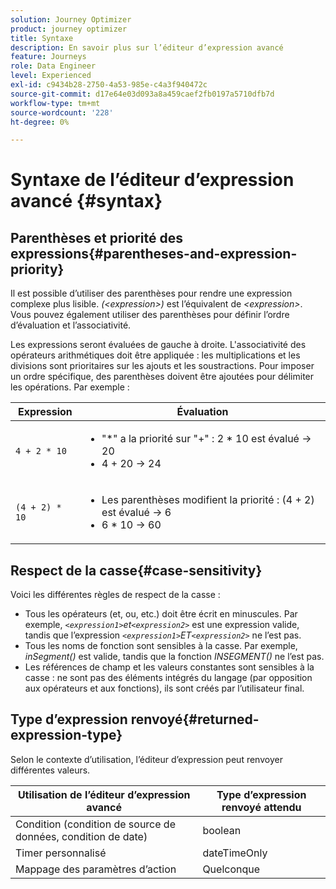 ```yaml
---
solution: Journey Optimizer
product: journey optimizer
title: Syntaxe
description: En savoir plus sur l’éditeur d’expression avancé
feature: Journeys
role: Data Engineer
level: Experienced
exl-id: c9434b28-2750-4a53-985e-c4a3f940472c
source-git-commit: d17e64e03d093a8a459caef2fb0197a5710dfb7d
workflow-type: tm+mt
source-wordcount: '228'
ht-degree: 0%

---
```


# Syntaxe de l’éditeur d’expression avancé {#syntax}

## Parenthèses et priorité des expressions{#parentheses-and-expression-priority}

Il est possible d’utiliser des parenthèses pour rendre une expression complexe plus lisible. _(&lt;expression>)_ est l’équivalent de _&lt;expression>_. Vous pouvez également utiliser des parenthèses pour définir l’ordre d’évaluation et l’associativité.

Les expressions seront évaluées de gauche à droite. L&#39;associativité des opérateurs arithmétiques doit être appliquée : les multiplications et les divisions sont prioritaires sur les ajouts et les soustractions. Pour imposer un ordre spécifique, des parenthèses doivent être ajoutées pour délimiter les opérations. Par exemple :

<!--```5 + 2 * 10 = 25, and (5 + 2) * 10 = 70```-->

| Expression | Évaluation |
|--- |--- |
| `4 + 2 * 10` | <ul><li>&quot;*&quot; a la priorité sur &quot;+&quot; : 2 * 10 est évalué → 20</li><li>4 + 20 → 24</li></ul> |
| `(4 + 2) * 10` | <ul><li>Les parenthèses modifient la priorité : (4 + 2) est évalué → 6</li><li> 6 * 10 → 60</li></ul> |

## Respect de la casse{#case-sensitivity}

Voici les différentes règles de respect de la casse :

* Tous les opérateurs (et, ou, etc.) doit être écrit en minuscules. Par exemple, _`<expression1>`et`<expression2>`_ est une expression valide, tandis que l’expression _`<expression1>`ET`<expression2>`_ ne l’est pas.
* Tous les noms de fonction sont sensibles à la casse. Par exemple, _inSegment()_ est valide, tandis que la fonction _INSEGMENT()_ ne l’est pas.
* Les références de champ et les valeurs constantes sont sensibles à la casse : ne sont pas des éléments intégrés du langage (par opposition aux opérateurs et aux fonctions), ils sont créés par l’utilisateur final.

## Type d’expression renvoyé{#returned-expression-type}

Selon le contexte d’utilisation, l’éditeur d’expression peut renvoyer différentes valeurs.

| Utilisation de l’éditeur d’expression avancé | Type d’expression renvoyé attendu |
|--- |--- |
| Condition (condition de source de données, condition de date) | boolean |
| Timer personnalisé | dateTimeOnly |
| Mappage des paramètres d’action | Quelconque |
